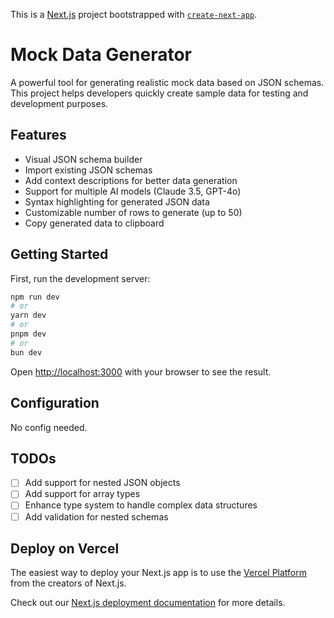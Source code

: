 This is a [Next.js](https://nextjs.org) project bootstrapped with [`create-next-app`](https://nextjs.org/docs/app/api-reference/cli/create-next-app).

# Mock Data Generator

A powerful tool for generating realistic mock data based on JSON schemas. This project helps developers quickly create sample data for testing and development purposes.

## Features

- Visual JSON schema builder
- Import existing JSON schemas
- Add context descriptions for better data generation
- Support for multiple AI models (Claude 3.5, GPT-4o)
- Syntax highlighting for generated JSON data
- Customizable number of rows to generate (up to 50)
- Copy generated data to clipboard

## Getting Started

First, run the development server:

```bash
npm run dev
# or
yarn dev
# or
pnpm dev
# or
bun dev
```

Open [http://localhost:3000](http://localhost:3000) with your browser to see the result.

## Configuration

No config needed.

## TODOs

- [ ] Add support for nested JSON objects
- [ ] Add support for array types
- [ ] Enhance type system to handle complex data structures
- [ ] Add validation for nested schemas

## Deploy on Vercel

The easiest way to deploy your Next.js app is to use the [Vercel Platform](https://vercel.com/new?utm_medium=default-template&filter=next.js&utm_source=create-next-app&utm_campaign=create-next-app-readme) from the creators of Next.js.

Check out our [Next.js deployment documentation](https://nextjs.org/docs/app/building-your-application/deploying) for more details.
